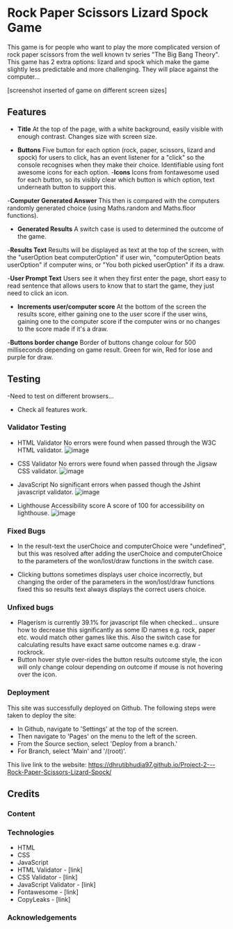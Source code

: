 # Rock Paper Scissors Lizard Spock Game

This game is for people who want to play the more complicated version of rock paper scissors from the well known tv series "The Big Bang Theory". This game has 2 extra options: lizard and spock which make the game slightly less predictable and more challenging. They will place against the computer...

[screenshot inserted of game on different screen sizes]

## Features

- __Title__
At the top of the page, with a white background, easily visible with enough contrast. Changes size with screen size.

- __Buttons__
Five button for each option (rock, paper, scissors, lizard and spock) for users to click, has an event listener for a "click" so the console recognises when they make their choice. Identifiable using font awesome icons for each option.
    -__Icons__
    Icons from fontawesome used for each button, so its visibly clear which button is which option, text underneath button to support this.

-__Computer Generated Answer__
This then is compared with the computers randomly generated choice (using Maths.random and Maths.floor functions). 

- __Generated Results__
A switch case is used to determined the outcome of the game. 

-__Results Text__
Results will be displayed as text at the top of the screen, with the "userOption beat computerOption" if user win, "computerOption beats userOption" if computer wins, or "You both picked userOption" if its a draw.

-__User Prompt Text__ 
Users see it when they first enter the page, short easy to read sentence that allows users to know that to start the game, they just need to click an icon.

- __Increments user/computer score__
At the bottom of the screen the results score, either gaining one to the user score if the user wins, gaining one to the computer score if the computer wins or no changes to the score made if it's a draw.

-__Buttons border change__
Border of buttons change colour for 500 milliseconds depending on game result. Green for win, Red for lose and purple for draw.



## Testing

-Need to test on different browsers...

- Check all features work.

### Validator Testing
- HTML Validator
No errors were found when passed through the W3C HTML validator. 
![image](https://user-images.githubusercontent.com/107180641/192340150-4d6e3533-c8da-43e3-9f05-16231e6474ab.png)


- CSS Validator
No errors were found when passed through the Jigsaw CSS validator.
![image](https://user-images.githubusercontent.com/107180641/192340268-3689a733-60b7-4d39-a61d-364b6e8da19a.png)

- JavaScript
No significant errors when passed though the Jshint javascript validator.
![image](https://user-images.githubusercontent.com/107180641/192344822-5da4fdd6-2fec-4a74-9ca8-8ee118f52a0c.png)


- Lighthouse Accessibility score
A score of 100 for accessibility on lighthouse.
![image](https://user-images.githubusercontent.com/107180641/192371205-2b264f17-fc1b-49ae-85f9-27465b62e3a4.png)

### Fixed Bugs
- In the result-text the userChoice and computerChoice were "undefined", but this was resolved after adding the userChoice and computerChoice to the parameters of the won/lost/draw functions in the switch case.

- Clicking buttons sometimes displays user choice incorrectly, but changing the order of the parameters in the won/lost/draw functions fixed this so results text always displays the correct users choice.

### Unfixed bugs
- Plagerism is currently 39.1% for javascript file when checked... unsure how to decrease this significantly as some ID names e.g. rock, paper etc. would match other games like this. Also the switch case for calculating results have exact same outcome names e.g. draw - rockrock.
- Button hover style over-rides the button results outcome style, the icon will only change colour depending on outcome if mouse is not hovering over the icon.


### Deployment
This site was successfully deployed on Github.
The following steps were taken to deploy the site:

- In Github, navigate to 'Settings' at the top of the screen.
- Then navigate to 'Pages' on the menu to the left of the screen.
- From the Source section, select 'Deploy from a branch.'
- For Branch, select 'Main' and '/(root)'.
 
This live link to the website:
https://dhrutibhudia97.github.io/Project-2---Rock-Paper-Scissors-Lizard-Spock/

## Credits

### Content

### Technologies
- HTML
- CSS
- JavaScript 
- HTML Validator - [link]
- CSS Validator - [link]
- JavaScript Validator - [link]
- Fontawesome - [link]
- CopyLeaks - [link]

### Acknowledgements
